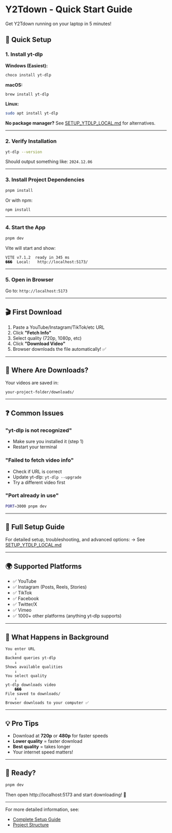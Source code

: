# Y2Tdown - Quick Start Guide

Get Y2Tdown running on your laptop in 5 minutes!

## 🚀 Quick Setup

### 1. Install yt-dlp

**Windows (Easiest):**
```bash
choco install yt-dlp
```

**macOS:**
```bash
brew install yt-dlp
```

**Linux:**
```bash
sudo apt install yt-dlp
```

**No package manager?** See [SETUP_YTDLP_LOCAL.md](./SETUP_YTDLP_LOCAL.md) for alternatives.

---

### 2. Verify Installation

```bash
yt-dlp --version
```

Should output something like: `2024.12.06`

---

### 3. Install Project Dependencies

```bash
pnpm install
```

Or with npm:
```bash
npm install
```

---

### 4. Start the App

```bash
pnpm dev
```

Vite will start and show:
```
VITE v7.1.2  ready in 345 ms
���  Local:   http://localhost:5173/
```

---

### 5. Open in Browser

Go to: `http://localhost:5173`

---

## 🎬 First Download

1. Paste a YouTube/Instagram/TikTok/etc URL
2. Click **"Fetch Info"**
3. Select quality (720p, 1080p, etc)
4. Click **"Download Video"**
5. Browser downloads the file automatically! ✅

---

## 📁 Where Are Downloads?

Your videos are saved in:
```
your-project-folder/downloads/
```

---

## ❓ Common Issues

### "yt-dlp is not recognized"
- Make sure you installed it (step 1)
- Restart your terminal

### "Failed to fetch video info"
- Check if URL is correct
- Update yt-dlp: `yt-dlp --upgrade`
- Try a different video first

### "Port already in use"
```bash
PORT=3000 pnpm dev
```

---

## 📖 Full Setup Guide

For detailed setup, troubleshooting, and advanced options:
→ See [SETUP_YTDLP_LOCAL.md](./SETUP_YTDLP_LOCAL.md)

---

## 🌍 Supported Platforms

- ✅ YouTube
- ✅ Instagram (Posts, Reels, Stories)
- ✅ TikTok
- ✅ Facebook
- ✅ Twitter/X
- ✅ Vimeo
- ✅ 1000+ other platforms (anything yt-dlp supports)

---

## 🎯 What Happens in Background

```
You enter URL
    ↓
Backend queries yt-dlp
    ↓
Shows available qualities
    ↓
You select quality
    ↓
yt-dlp downloads video
    ���
File saved to downloads/
    ↓
Browser downloads to your computer ✅
```

---

## 💡 Pro Tips

- Download at **720p** or **480p** for faster speeds
- **Lower quality** = faster download
- **Best quality** = takes longer
- Your internet speed matters!

---

## 🚀 Ready?

```bash
pnpm dev
```

Then open http://localhost:5173 and start downloading! 🎉

---

For more detailed information, see:
- [Complete Setup Guide](./SETUP_YTDLP_LOCAL.md)
- [Project Structure](./AGENTS.md)
